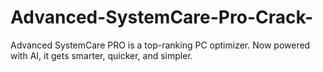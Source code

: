 # Advanced-SystemCare-Pro-Crack-
Advanced SystemCare PRO is a top-ranking PC optimizer. Now powered with AI, it gets smarter, quicker, and simpler.
